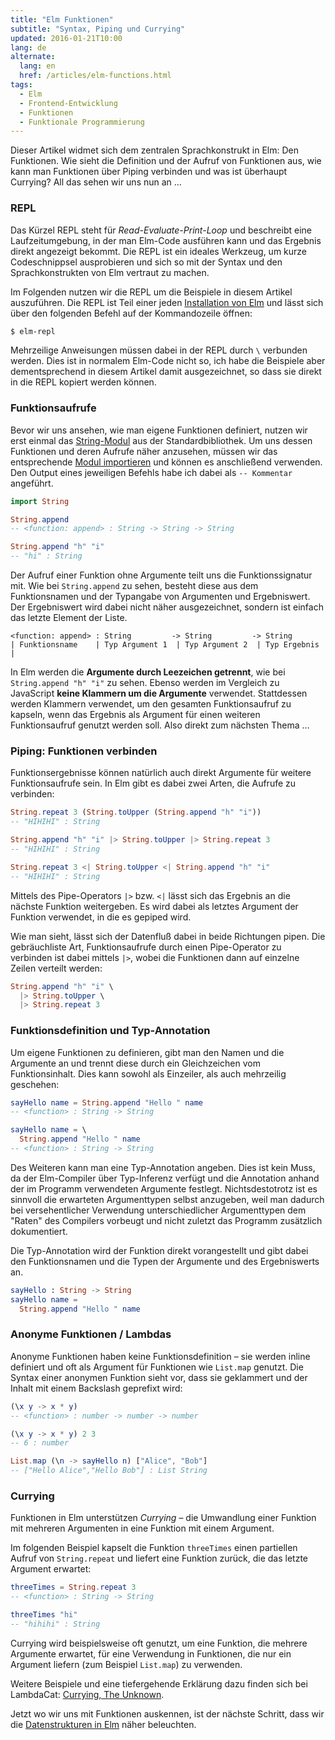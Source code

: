 ```yaml
---
title: "Elm Funktionen"
subtitle: "Syntax, Piping und Currying"
updated: 2016-01-21T10:00
lang: de
alternate:
  lang: en
  href: /articles/elm-functions.html
tags:
  - Elm
  - Frontend-Entwicklung
  - Funktionen
  - Funktionale Programmierung
---
```


Dieser Artikel widmet sich dem zentralen Sprachkonstrukt in Elm: Den Funktionen. Wie sieht die Definition und der Aufruf von Funktionen aus, wie kann man Funktionen über Piping verbinden und was ist überhaupt Currying? All das sehen wir uns nun an …

<!-- more -->

### REPL

Das Kürzel REPL steht für *Read-Evaluate-Print-Loop* und beschreibt eine Laufzeitumgebung, in der man Elm-Code ausführen kann und das Ergebnis direkt angezeigt bekommt. Die REPL ist ein ideales Werkzeug, um kurze Codeschnippsel ausprobieren und sich so mit der Syntax und den Sprachkonstrukten von Elm vertraut zu machen.

Im Folgenden nutzen wir die REPL um die Beispiele in diesem Artikel auszuführen. Die REPL ist Teil einer jeden [Installation von Elm](elm-setup.html) und lässt sich über den folgenden Befehl auf der Kommandozeile öffnen:

```bash
$ elm-repl
```

Mehrzeilige Anweisungen müssen dabei in der REPL durch `\` verbunden werden. Dies ist in normalem Elm-Code nicht so, ich habe die Beispiele aber dementsprechend in diesem Artikel damit ausgezeichnet, so dass sie direkt in die REPL kopiert werden können.

### Funktionsaufrufe

Bevor wir uns ansehen, wie man eigene Funktionen definiert, nutzen wir erst einmal das [String-Modul](http://package.elm-lang.org/packages/elm-lang/core/3.0.0/String) aus der Standardbibliothek. Um uns dessen Funktionen und deren Aufrufe näher anzusehen, müssen wir das entsprechende [Modul importieren](elm-imports.html) und können es anschließend verwenden. Den Output eines jeweiligen Befehls habe ich dabei als `-- Kommentar` angeführt.

```elm
import String

String.append
-- <function: append> : String -> String -> String

String.append "h" "i"
-- "hi" : String
```

Der Aufruf einer Funktion ohne Argumente teilt uns die Funktionssignatur mit. Wie bei `String.append` zu sehen, besteht diese aus dem Funktionsnamen und der Typangabe von Argumenten und Ergebniswert. Der Ergebniswert wird dabei nicht näher ausgezeichnet, sondern ist einfach das letzte Element der Liste.

```
<function: append> : String         -> String         -> String
| Funktionsname    | Typ Argument 1  | Typ Argument 2  | Typ Ergebnis |
```

In Elm werden die **Argumente durch Leezeichen getrennt**, wie bei `String.append "h" "i"` zu sehen. Ebenso werden im Vergleich zu JavaScript **keine Klammern um die Argumente** verwendet. Stattdessen werden Klammern verwendet, um den gesamten Funktionsaufruf zu kapseln, wenn das Ergebnis als Argument für einen weiteren Funktionsaufruf genutzt werden soll. Also direkt zum nächsten Thema …

### Piping: Funktionen verbinden

Funktionsergebnisse können natürlich auch direkt Argumente für weitere Funktionsaufrufe sein. In Elm gibt es dabei zwei Arten, die Aufrufe zu verbinden:

```elm
String.repeat 3 (String.toUpper (String.append "h" "i"))
-- "HIHIHI" : String

String.append "h" "i" |> String.toUpper |> String.repeat 3
-- "HIHIHI" : String

String.repeat 3 <| String.toUpper <| String.append "h" "i"
-- "HIHIHI" : String
```

Mittels des Pipe-Operators `|>` bzw. `<|` lässt sich das Ergebnis an die nächste Funktion weitergeben. Es wird dabei als letztes Argument der Funktion verwendet, in die es gepiped wird.

Wie man sieht, lässt sich der Datenfluß dabei in beide Richtungen pipen. Die gebräuchliste Art, Funktionsaufrufe durch einen Pipe-Operator zu verbinden ist dabei mittels `|>`, wobei die Funktionen dann auf einzelne Zeilen verteilt werden:

```elm
String.append "h" "i" \
  |> String.toUpper \
  |> String.repeat 3
```

### Funktionsdefinition und Typ-Annotation

Um eigene Funktionen zu definieren, gibt man den Namen und die Argumente an und trennt diese durch ein Gleichzeichen vom Funktionsinhalt. Dies kann sowohl als Einzeiler, als auch mehrzeilig geschehen:

```elm
sayHello name = String.append "Hello " name
-- <function> : String -> String

sayHello name = \
  String.append "Hello " name
-- <function> : String -> String
```

Des Weiteren kann man eine Typ-Annotation angeben. Dies ist kein Muss, da der Elm-Compiler über Typ-Inferenz verfügt und die Annotation anhand der im Programm verwendeten Argumente festlegt. Nichtsdestotrotz ist es sinnvoll die erwarteten Argumenttypen selbst anzugeben, weil man dadurch bei versehentlicher Verwendung unterschiedlicher Argumenttypen dem "Raten" des Compilers vorbeugt und nicht zuletzt das Programm zusätzlich dokumentiert.

Die Typ-Annotation wird der Funktion direkt vorangestellt und gibt dabei den Funktionsnamen und die Typen der Argumente und des Ergebniswerts an.

```elm
sayHello : String -> String
sayHello name =
  String.append "Hello " name
```

### Anonyme Funktionen / Lambdas

Anonyme Funktionen haben keine Funktionsdefinition – sie werden inline definiert und oft als Argument für Funktionen wie `List.map` genutzt. Die Syntax einer anonymen Funktion sieht vor, dass sie geklammert und der Inhalt mit einem Backslash geprefixt wird:

```elm
(\x y -> x * y)
-- <function> : number -> number -> number

(\x y -> x * y) 2 3
-- 6 : number

List.map (\n -> sayHello n) ["Alice", "Bob"]
-- ["Hello Alice","Hello Bob"] : List String
```

### Currying

Funktionen in Elm unterstützen *Currying* – die Umwandlung einer Funktion mit mehreren Argumenten in eine Funktion mit einem Argument.

Im folgenden Beispiel kapselt die Funktion `threeTimes` einen partiellen Aufruf von `String.repeat` und liefert eine Funktion zurück, die das letzte Argument erwartet:

```elm
threeTimes = String.repeat 3
-- <function> : String -> String

threeTimes "hi"
-- "hihihi" : String
```

Currying wird beispielsweise oft genutzt, um eine Funktion, die mehrere Argumente erwartet, für eine Verwendung in Funktionen, die nur ein Argument liefern (zum Beispiel `List.map`) zu verwenden.

Weitere Beispiele und eine tiefergehende Erklärung dazu finden sich bei LambdaCat: [Currying, The Unknown](http://www.lambdacat.com/road-to-elm-currying-the-unknown/).

Jetzt wo wir uns mit Funktionen auskennen, ist der nächste Schritt, dass wir die [Datenstrukturen in Elm](/articles/elm-datenstrukturen-list-array-set-dict.html) näher beleuchten.
